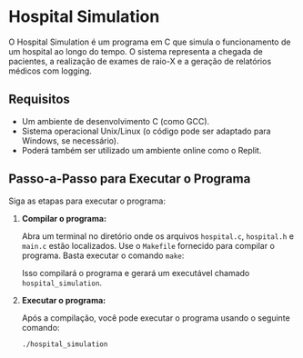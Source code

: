 # Hospital Simulation

O Hospital Simulation é um programa em C que simula o funcionamento de um hospital ao longo do tempo. O sistema representa a chegada de pacientes, a realização de exames de raio-X e a geração de relatórios médicos com logging.

## Requisitos

- Um ambiente de desenvolvimento C (como GCC).
- Sistema operacional Unix/Linux (o código pode ser adaptado para Windows, se necessário).
- Poderá também ser utilizado um ambiente online como o Replit.

## Passo-a-Passo para Executar o Programa

Siga as etapas para executar o programa:

1. **Compilar o programa:**

   Abra um terminal no diretório onde os arquivos `hospital.c`, `hospital.h` e `main.c` estão localizados. Use o `Makefile` fornecido para compilar o programa. Basta executar o comando `make`:

   Isso compilará o programa e gerará um executável chamado `hospital_simulation`.

2. **Executar o programa:**

   Após a compilação, você pode executar o programa usando o seguinte comando:

   ```bash
   ./hospital_simulation
